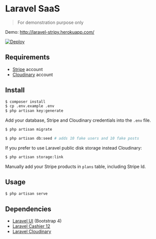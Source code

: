 # Laravel SaaS

> For demonstration purpose only

Demo: http://laravel-stripy.herokuapp.com/

[![Deploy](https://www.herokucdn.com/deploy/button.svg)](https://heroku.com/deploy)

## Requirements

- [Stripe](https://stripe.com/fr) account
- [Cloudinary](https://cloudinary.com/) account

## Install

```bash
$ composer install
$ cp .env.example .env
$ php artisan key:generate
```

Add your database, Stripe and Cloudinary credentials into the `.env` file.

```bash
$ php artisan migrate
```

```bash
$ php artisan db:seed # adds 10 fake users and 10 fake posts
```

If you prefer to use Laravel public disk storage instead Cloudinary:

```bash
$ php artisan storage:link
```

Manually add your Stripe products in `plans` table, including Stripe Id.

## Usage

```bash
$ php artisan serve
```

## Dependencies

- [Laravel UI](https://github.com/laravel/ui) (Bootstrap 4)
- [Laravel Cashier 12](https://laravel.com/docs/8.x/billing)
- [Laravel Cloudinary](https://github.com/cloudinary-labs/cloudinary-laravel)
